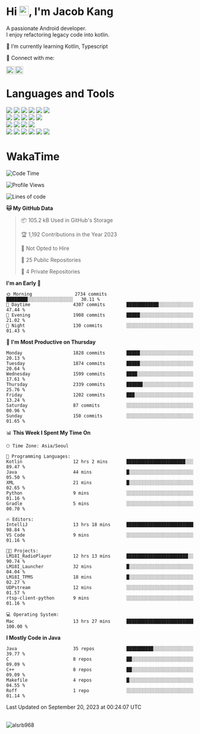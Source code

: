 # Hi <img src="https://media.giphy.com/media/hvRJCLFzcasrR4ia7z/giphy.gif" width="25px">, I'm Jacob Kang
A passionate Android developer.
</br>
I enjoy refactoring legacy code into kotlin.

🌱 I’m currently learning Kotlin, Typescript

🤝 Connect with me:

<a href="https://www.linkedin.com/in/minkyu-kang-b7477b1b2/"><img align="left" src="https://raw.githubusercontent.com/yushi1007/yushi1007/main/images/linkedin.svg" alt="Minkyu Kang | LinkedIn" width="21px"/></a>
<a href="https://www.instagram.com/_jacob_kang/"><img align="left" src="https://raw.githubusercontent.com/yushi1007/yushi1007/main/images/instagram.svg" alt="Jacob Kang | Instagram" width="21px"/></a>

</br>

# Languages and Tools

<div align="left">
<img src="https://img.shields.io/badge/java-007396?logo=java&logoColor=white"/>
<img src="https://img.shields.io/badge/kotlin-7F52FF?logo=kotlin&logoColor=white"/>
<img src="https://img.shields.io/badge/python-3776AB?logo=python&logoColor=white"/>
<img src="https://img.shields.io/badge/bash shell-4EAA25?logo=gnubash&logoColor=white"/>
<img src="https://img.shields.io/badge/c-A8B9CC?logo=c&logoColor=white"/>
<img src="https://img.shields.io/badge/c++-00599C?logo=c%2b%2b&logoColor=white"/>
</div>
<div align="left">
<img src="https://img.shields.io/badge/git-F05032?logo=git&logoColor=white"/>
<img src="https://img.shields.io/badge/github-181717?logo=github&logoColor=white"/>
<img src="https://img.shields.io/badge/mysql-4479A1?logo=mysql&logoColor=white"/>
<img src="https://img.shields.io/badge/sqlite-003B57?logo=sqlite&logoColor=white"/>
<img src="https://img.shields.io/badge/amazon AWS-232F3E?logo=amazonaws&logoColor=white"/>
</div>
<div align="left">
<img src="https://img.shields.io/badge/android-3DDC84?logo=android&logoColor=white"/>
<img src="https://img.shields.io/badge/linux-FCC624?logo=linux&logoColor=white"/>
<img src="https://img.shields.io/badge/flask-000000?logo=flask&logoColor=white"/>
<img src="https://img.shields.io/badge/arduino-00979D?logo=arduino&logoColor=white"/>
</div>
<div align="left">
<img src="https://img.shields.io/badge/slack-4A154B?logo=slack&logoColor=white"/>
<img src="https://img.shields.io/badge/notion-000000?logo=notion&logoColor=white"/>
<img src="https://img.shields.io/badge/jira-0052CC?logo=jira&logoColor=white"/>
<img src="https://img.shields.io/badge/postman-FF6C37?logo=postman&logoColor=white"/>
<img src="https://img.shields.io/badge/intellij-000000?logo=intellijidea&logoColor=white"/>
<img src="https://img.shields.io/badge/pycharm-000000?logo=pycharm&logoColor=white"/>
</div>

# WakaTime

<!--START_SECTION:waka-->
![Code Time](http://img.shields.io/badge/Code%20Time-3%2C002%20hrs%208%20mins-blue)

![Profile Views](http://img.shields.io/badge/Profile%20Views-0-blue)

![Lines of code](https://img.shields.io/badge/From%20Hello%20World%20I%27ve%20Written-5.2%20million%20lines%20of%20code-blue)

**🐱 My GitHub Data** 

> 📦 105.2 kB Used in GitHub's Storage 
 > 
> 🏆 1,192 Contributions in the Year 2023
 > 
> 🚫 Not Opted to Hire
 > 
> 📜 25 Public Repositories 
 > 
> 🔑 4 Private Repositories 
 > 
**I'm an Early 🐤** 

```text
🌞 Morning                2734 commits        ████████░░░░░░░░░░░░░░░░░   30.11 % 
🌆 Daytime                4307 commits        ████████████░░░░░░░░░░░░░   47.44 % 
🌃 Evening                1908 commits        █████░░░░░░░░░░░░░░░░░░░░   21.02 % 
🌙 Night                  130 commits         ░░░░░░░░░░░░░░░░░░░░░░░░░   01.43 % 
```
📅 **I'm Most Productive on Thursday** 

```text
Monday                   1828 commits        █████░░░░░░░░░░░░░░░░░░░░   20.13 % 
Tuesday                  1874 commits        █████░░░░░░░░░░░░░░░░░░░░   20.64 % 
Wednesday                1599 commits        ████░░░░░░░░░░░░░░░░░░░░░   17.61 % 
Thursday                 2339 commits        ██████░░░░░░░░░░░░░░░░░░░   25.76 % 
Friday                   1202 commits        ███░░░░░░░░░░░░░░░░░░░░░░   13.24 % 
Saturday                 87 commits          ░░░░░░░░░░░░░░░░░░░░░░░░░   00.96 % 
Sunday                   150 commits         ░░░░░░░░░░░░░░░░░░░░░░░░░   01.65 % 
```


📊 **This Week I Spent My Time On** 

```text
🕑︎ Time Zone: Asia/Seoul

💬 Programming Languages: 
Kotlin                   12 hrs 2 mins       ██████████████████████░░░   89.47 % 
Java                     44 mins             █░░░░░░░░░░░░░░░░░░░░░░░░   05.50 % 
XML                      21 mins             █░░░░░░░░░░░░░░░░░░░░░░░░   02.65 % 
Python                   9 mins              ░░░░░░░░░░░░░░░░░░░░░░░░░   01.16 % 
Gradle                   5 mins              ░░░░░░░░░░░░░░░░░░░░░░░░░   00.70 % 

🔥 Editors: 
IntelliJ                 13 hrs 18 mins      █████████████████████████   98.84 % 
VS Code                  9 mins              ░░░░░░░░░░░░░░░░░░░░░░░░░   01.16 % 

🐱‍💻 Projects: 
LM18I_RadioPlayer        12 hrs 13 mins      ███████████████████████░░   90.74 % 
LM18I_Launcher           32 mins             █░░░░░░░░░░░░░░░░░░░░░░░░   04.04 % 
LM18I_TPMS               18 mins             █░░░░░░░░░░░░░░░░░░░░░░░░   02.27 % 
UDPstream                12 mins             ░░░░░░░░░░░░░░░░░░░░░░░░░   01.57 % 
rtsp-client-python       9 mins              ░░░░░░░░░░░░░░░░░░░░░░░░░   01.16 % 

💻 Operating System: 
Mac                      13 hrs 27 mins      █████████████████████████   100.00 % 
```

**I Mostly Code in Java** 

```text
Java                     35 repos            ██████████░░░░░░░░░░░░░░░   39.77 % 
C                        8 repos             ██░░░░░░░░░░░░░░░░░░░░░░░   09.09 % 
C++                      8 repos             ██░░░░░░░░░░░░░░░░░░░░░░░   09.09 % 
Makefile                 4 repos             █░░░░░░░░░░░░░░░░░░░░░░░░   04.55 % 
Roff                     1 repo              ░░░░░░░░░░░░░░░░░░░░░░░░░   01.14 % 
```




 Last Updated on September 20, 2023 at 00:24:07 UTC
<!--END_SECTION:waka-->

</br>

<div align="left">
<img align="left" src="https://github-readme-stats.vercel.app/api/top-langs?username=alsrb968&show_icons=true&locale=en&layout=compact&theme=dark" alt="alsrb968" />
</div>
